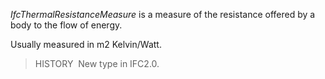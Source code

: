 ﻿_IfcThermalResistanceMeasure_ is a measure of the resistance offered by a body to the flow of energy.

Usually measured in m2 Kelvin/Watt.

> HISTORY&nbsp; New type in IFC2.0.